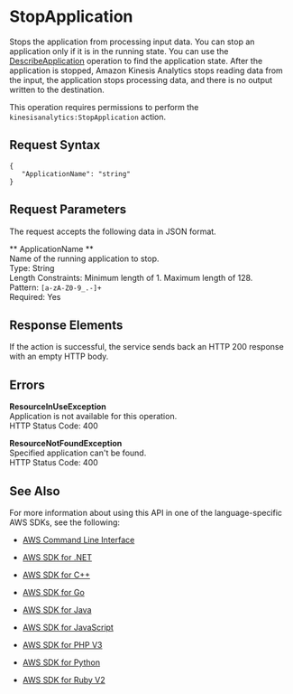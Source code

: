 # StopApplication<a name="API_StopApplication"></a>

Stops the application from processing input data\. You can stop an application only if it is in the running state\. You can use the [DescribeApplication](API_DescribeApplication.md) operation to find the application state\. After the application is stopped, Amazon Kinesis Analytics stops reading data from the input, the application stops processing data, and there is no output written to the destination\. 

This operation requires permissions to perform the `kinesisanalytics:StopApplication` action\.

## Request Syntax<a name="API_StopApplication_RequestSyntax"></a>

```
{
   "ApplicationName": "string"
}
```

## Request Parameters<a name="API_StopApplication_RequestParameters"></a>

The request accepts the following data in JSON format\.

 ** ApplicationName **   
Name of the running application to stop\.  
Type: String  
Length Constraints: Minimum length of 1\. Maximum length of 128\.  
Pattern: `[a-zA-Z0-9_.-]+`   
Required: Yes

## Response Elements<a name="API_StopApplication_ResponseElements"></a>

If the action is successful, the service sends back an HTTP 200 response with an empty HTTP body\.

## Errors<a name="API_StopApplication_Errors"></a>

 **ResourceInUseException**   
Application is not available for this operation\.  
HTTP Status Code: 400

 **ResourceNotFoundException**   
Specified application can't be found\.  
HTTP Status Code: 400

## See Also<a name="API_StopApplication_SeeAlso"></a>

For more information about using this API in one of the language\-specific AWS SDKs, see the following:

+  [AWS Command Line Interface](http://docs.aws.amazon.com/goto/aws-cli/kinesisanalytics-2015-08-14/StopApplication) 

+  [AWS SDK for \.NET](http://docs.aws.amazon.com/goto/DotNetSDKV3/kinesisanalytics-2015-08-14/StopApplication) 

+  [AWS SDK for C\+\+](http://docs.aws.amazon.com/goto/SdkForCpp/kinesisanalytics-2015-08-14/StopApplication) 

+  [AWS SDK for Go](http://docs.aws.amazon.com/goto/SdkForGoV1/kinesisanalytics-2015-08-14/StopApplication) 

+  [AWS SDK for Java](http://docs.aws.amazon.com/goto/SdkForJava/kinesisanalytics-2015-08-14/StopApplication) 

+  [AWS SDK for JavaScript](http://docs.aws.amazon.com/goto/AWSJavaScriptSDK/kinesisanalytics-2015-08-14/StopApplication) 

+  [AWS SDK for PHP V3](http://docs.aws.amazon.com/goto/SdkForPHPV3/kinesisanalytics-2015-08-14/StopApplication) 

+  [AWS SDK for Python](http://docs.aws.amazon.com/goto/boto3/kinesisanalytics-2015-08-14/StopApplication) 

+  [AWS SDK for Ruby V2](http://docs.aws.amazon.com/goto/SdkForRubyV2/kinesisanalytics-2015-08-14/StopApplication) 